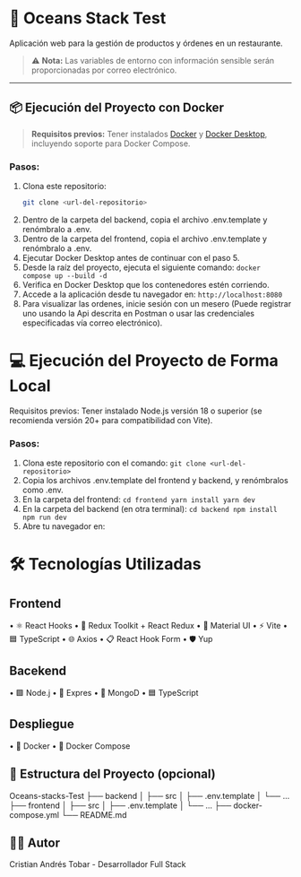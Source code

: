 # 🌊 Oceans Stack Test

Aplicación web para la gestión de productos y órdenes en un restaurante.

> ⚠️ **Nota:** Las variables de entorno con información sensible serán proporcionadas por correo electrónico.

---

## 📦 Ejecución del Proyecto con Docker

> **Requisitos previos:** Tener instalados [Docker](https://www.docker.com/) y [Docker Desktop](https://www.docker.com/products/docker-desktop/), incluyendo soporte para Docker Compose.

### Pasos:

1. Clona este repositorio:
   ```bash
   git clone <url-del-repositorio>
2. Dentro de la carpeta del backend, copia el archivo .env.template y renómbralo a .env.
3. Dentro de la carpeta del frontend, copia el archivo .env.template y renómbralo a .env.
4. Ejecutar Docker Desktop antes de continuar con el paso 5.
5. Desde la raíz del proyecto, ejecuta el siguiente comando: `docker compose up --build -d`
6. Verifica en Docker Desktop que los contenedores estén corriendo.
7. Accede a la aplicación desde tu navegador en: `http://localhost:8080`
8. Para visualizar las ordenes, inicie sesión con un mesero (Puede registrar uno usando la Api descrita en Postman o usar las credenciales especificadas vía correo electrónico).

# 💻 Ejecución del Proyecto de Forma Local

Requisitos previos: Tener instalado Node.js versión 18 o superior (se recomienda versión 20+ para compatibilidad con Vite).

### Pasos:

1. Clona este repositorio con el comando: `git clone <url-del-repositorio>`
2. Copia los archivos .env.template del frontend y backend, y renómbralos como .env.
3. En la carpeta del frontend:
        `cd frontend
        yarn install
        yarn dev`
4. En la carpeta del backend (en otra terminal):
        `cd backend
        npm install
        npm run dev`
5. Abre tu navegador en:

# 🛠 Tecnologías Utilizadas

## Frontend

• ⚛️ React Hooks
• 🧰 Redux Toolkit + React Redux
• 🎨 Material UI
• ⚡ Vite
• 🟦 TypeScript
• 🌐 Axios
• 📋 React Hook Form
• 🛡️ Yup

## Bacekend

• 🟩 Node.j
• 🚂 Expres
• 🍃 MongoD
• 🟦 TypeScript

## Despliegue

• 🐳 Docker
• 🧩 Docker Compose

## 📁 Estructura del Proyecto (opcional)

Oceans-stacks-Test
├── backend
│   ├── src
│   ├── .env.template
│   └── ...
├── frontend
│   ├── src
│   ├── .env.template
│   └── ...
├── docker-compose.yml
└── README.md

## 👨‍💻 Autor
Cristian Andrés Tobar -
Desarrollador Full Stack



